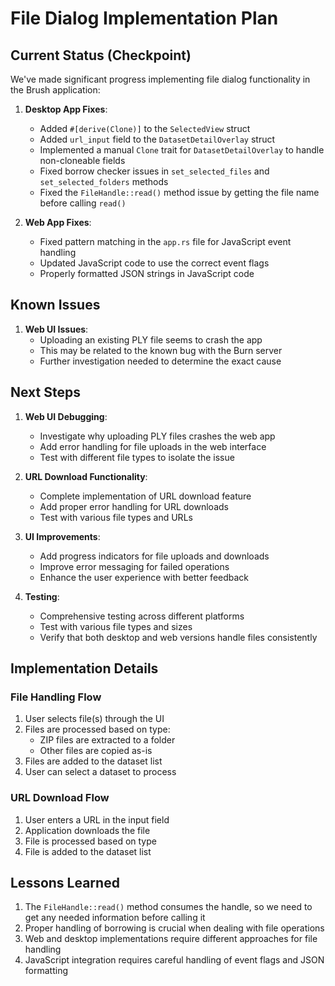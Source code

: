 # File Dialog Implementation Plan

## Current Status (Checkpoint)

We've made significant progress implementing file dialog functionality in the Brush application:

1. **Desktop App Fixes**:
   - Added `#[derive(Clone)]` to the `SelectedView` struct
   - Added `url_input` field to the `DatasetDetailOverlay` struct
   - Implemented a manual `Clone` trait for `DatasetDetailOverlay` to handle non-cloneable fields
   - Fixed borrow checker issues in `set_selected_files` and `set_selected_folders` methods
   - Fixed the `FileHandle::read()` method issue by getting the file name before calling `read()`

2. **Web App Fixes**:
   - Fixed pattern matching in the `app.rs` file for JavaScript event handling
   - Updated JavaScript code to use the correct event flags
   - Properly formatted JSON strings in JavaScript code

## Known Issues

1. **Web UI Issues**:
   - Uploading an existing PLY file seems to crash the app
   - This may be related to the known bug with the Burn server
   - Further investigation needed to determine the exact cause

## Next Steps

1. **Web UI Debugging**:
   - Investigate why uploading PLY files crashes the web app
   - Add error handling for file uploads in the web interface
   - Test with different file types to isolate the issue

2. **URL Download Functionality**:
   - Complete implementation of URL download feature
   - Add proper error handling for URL downloads
   - Test with various file types and URLs

3. **UI Improvements**:
   - Add progress indicators for file uploads and downloads
   - Improve error messaging for failed operations
   - Enhance the user experience with better feedback

4. **Testing**:
   - Comprehensive testing across different platforms
   - Test with various file types and sizes
   - Verify that both desktop and web versions handle files consistently

## Implementation Details

### File Handling Flow

1. User selects file(s) through the UI
2. Files are processed based on type:
   - ZIP files are extracted to a folder
   - Other files are copied as-is
3. Files are added to the dataset list
4. User can select a dataset to process

### URL Download Flow

1. User enters a URL in the input field
2. Application downloads the file
3. File is processed based on type
4. File is added to the dataset list

## Lessons Learned

1. The `FileHandle::read()` method consumes the handle, so we need to get any needed information before calling it
2. Proper handling of borrowing is crucial when dealing with file operations
3. Web and desktop implementations require different approaches for file handling
4. JavaScript integration requires careful handling of event flags and JSON formatting 
